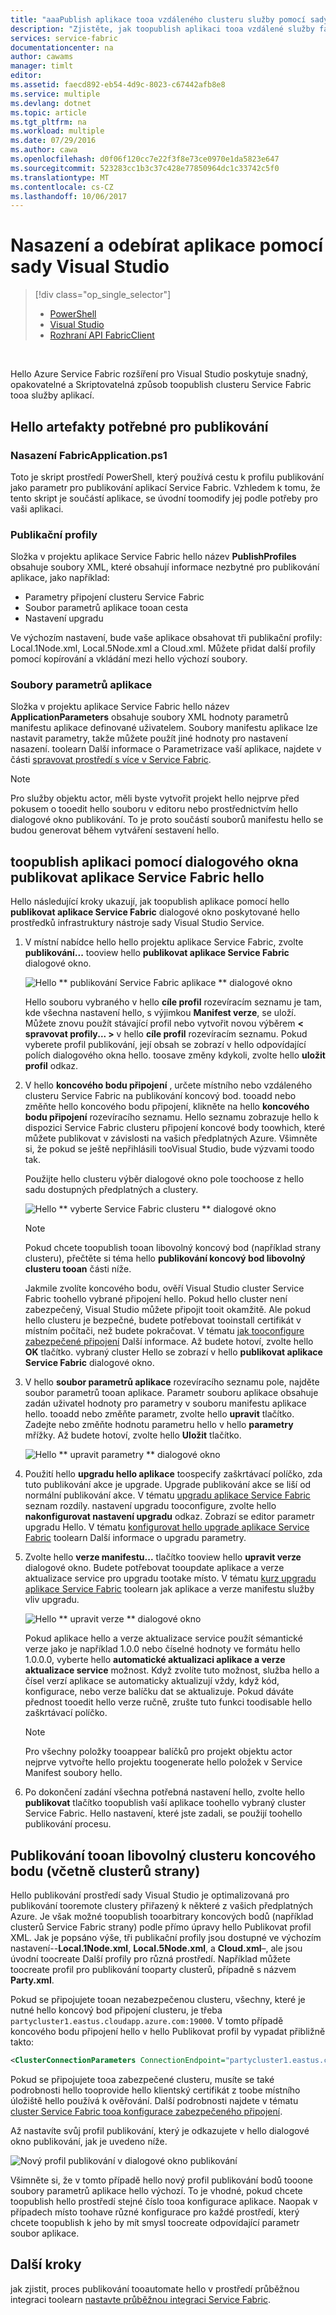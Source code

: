 ```yaml
---
title: "aaaPublish aplikace tooa vzdáleného clusteru služby pomocí sady Visual Studio | Microsoft Docs"
description: "Zjistěte, jak toopublish aplikaci tooa vzdálené služby fabric clusteru pomocí sady Visual Studio."
services: service-fabric
documentationcenter: na
author: cawams
manager: timlt
editor: 
ms.assetid: faecd892-eb54-4d9c-8023-c67442afb8e8
ms.service: multiple
ms.devlang: dotnet
ms.topic: article
ms.tgt_pltfrm: na
ms.workload: multiple
ms.date: 07/29/2016
ms.author: cawa
ms.openlocfilehash: d0f06f120cc7e22f3f8e73ce0970e1da5823e647
ms.sourcegitcommit: 523283cc1b3c37c428e77850964dc1c33742c5f0
ms.translationtype: MT
ms.contentlocale: cs-CZ
ms.lasthandoff: 10/06/2017
---
```

# <a name="deploy-and-remove-applications-using-visual-studio"></a>Nasazení a odebírat aplikace pomocí sady Visual Studio
> [!div class="op_single_selector"]
> * [PowerShell](service-fabric-deploy-remove-applications.md)
> * [Visual Studio](service-fabric-publish-app-remote-cluster.md)
> * [Rozhraní API FabricClient](service-fabric-deploy-remove-applications-fabricclient.md)
> 
> 

<br/>

Hello Azure Service Fabric rozšíření pro Visual Studio poskytuje snadný, opakovatelné a Skriptovatelná způsob toopublish clusteru Service Fabric tooa služby aplikací.

## <a name="hello-artifacts-required-for-publishing"></a>Hello artefakty potřebné pro publikování
### <a name="deploy-fabricapplicationps1"></a>Nasazení FabricApplication.ps1
Toto je skript prostředí PowerShell, který používá cestu k profilu publikování jako parametr pro publikování aplikací Service Fabric. Vzhledem k tomu, že tento skript je součástí aplikace, se úvodní toomodify jej podle potřeby pro vaši aplikaci.

### <a name="publish-profiles"></a>Publikační profily
Složka v projektu aplikace Service Fabric hello název **PublishProfiles** obsahuje soubory XML, které obsahují informace nezbytné pro publikování aplikace, jako například:

* Parametry připojení clusteru Service Fabric
* Soubor parametrů aplikace tooan cesta
* Nastavení upgradu

Ve výchozím nastavení, bude vaše aplikace obsahovat tři publikační profily: Local.1Node.xml, Local.5Node.xml a Cloud.xml. Můžete přidat další profily pomocí kopírování a vkládání mezi hello výchozí soubory.

### <a name="application-parameter-files"></a>Soubory parametrů aplikace
Složka v projektu aplikace Service Fabric hello název **ApplicationParameters** obsahuje soubory XML hodnoty parametrů manifestu aplikace definované uživatelem. Soubory manifestu aplikace lze nastavit parametry, takže můžete použít jiné hodnoty pro nastavení nasazení. toolearn Další informace o Parametrizace vaší aplikace, najdete v části [spravovat prostředí s více v Service Fabric](service-fabric-manage-multiple-environment-app-configuration.md).

> [!NOTE]
> Pro služby objektu actor, měli byste vytvořit projekt hello nejprve před pokusem o tooedit hello souboru v editoru nebo prostřednictvím hello dialogové okno publikování. To je proto součástí souborů manifestu hello se budou generovat během vytváření sestavení hello.

## <a name="toopublish-an-application-using-hello-publish-service-fabric-application-dialog-box"></a>toopublish aplikaci pomocí dialogového okna publikovat aplikace Service Fabric hello
Hello následující kroky ukazují, jak toopublish aplikace pomocí hello **publikovat aplikace Service Fabric** dialogové okno poskytované hello prostředků infrastruktury nástroje sady Visual Studio Service.

1. V místní nabídce hello hello projektu aplikace Service Fabric, zvolte **publikování...** tooview hello **publikovat aplikace Service Fabric** dialogové okno.
   
    ![Hello ** publikování Service Fabric aplikace ** dialogové okno][0]
   
    Hello souboru vybraného v hello **cíle profil** rozevíracím seznamu je tam, kde všechna nastavení hello, s výjimkou **Manifest verze**, se uloží. Můžete znovu použít stávající profil nebo vytvořit novou výběrem **< spravovat profily... >** v hello **cíle profil** rozevíracím seznamu. Pokud vyberete profil publikování, její obsah se zobrazí v hello odpovídající polích dialogového okna hello. toosave změny kdykoli, zvolte hello **uložit profil** odkaz.    
2. V hello **koncového bodu připojení** , určete místního nebo vzdáleného clusteru Service Fabric na publikování koncový bod. tooadd nebo změňte hello koncového bodu připojení, klikněte na hello **koncového bodu připojení** rozevíracího seznamu. Hello seznamu zobrazuje hello k dispozici Service Fabric clusteru připojení koncové body toowhich, které můžete publikovat v závislosti na vašich předplatných Azure. Všimněte si, že pokud se ještě nepřihlásili tooVisual Studio, bude výzvami toodo tak.
   
    Použijte hello clusteru výběr dialogové okno pole toochoose z hello sadu dostupných předplatných a clustery.
   
    ![Hello ** vyberte Service Fabric clusteru ** dialogové okno][1]
   
   > [!NOTE]
   > Pokud chcete toopublish tooan libovolný koncový bod (například strany clusteru), přečtěte si téma hello **publikování koncový bod libovolný clusteru tooan** části níže.
   > 
   > 
   
    Jakmile zvolíte koncového bodu, ověří Visual Studio cluster Service Fabric toohello vybrané připojení hello. Pokud hello cluster není zabezpečený, Visual Studio můžete připojit tooit okamžitě. Ale pokud hello clusteru je bezpečné, budete potřebovat tooinstall certifikát v místním počítači, než budete pokračovat. V tématu [jak tooconfigure zabezpečené připojení](service-fabric-visualstudio-configure-secure-connections.md) Další informace. Až budete hotoví, zvolte hello **OK** tlačítko. vybraný cluster Hello se zobrazí v hello **publikovat aplikace Service Fabric** dialogové okno.
3. V hello **soubor parametrů aplikace** rozevíracího seznamu pole, najděte soubor parametrů tooan aplikace. Parametr souboru aplikace obsahuje zadán uživatel hodnoty pro parametry v souboru manifestu aplikace hello. tooadd nebo změňte parametr, zvolte hello **upravit** tlačítko. Zadejte nebo změňte hodnotu parametru hello v hello **parametry** mřížky. Až budete hotoví, zvolte hello **Uložit** tlačítko.
   
    ![Hello ** upravit parametry ** dialogové okno][2]
4. Použití hello **upgradu hello aplikace** toospecify zaškrtávací políčko, zda tuto publikování akce je upgrade. Upgrade publikování akce se liší od normální publikování akce. V tématu [upgradu aplikace Service Fabric](service-fabric-application-upgrade.md) seznam rozdíly. nastavení upgradu tooconfigure, zvolte hello **nakonfigurovat nastavení upgradu** odkaz. Zobrazí se editor parametr upgradu Hello. V tématu [konfigurovat hello upgrade aplikace Service Fabric](service-fabric-visualstudio-configure-upgrade.md) toolearn Další informace o upgradu parametry.
5. Zvolte hello **verze manifestu...** tlačítko tooview hello **upravit verze** dialogové okno. Budete potřebovat tooupdate aplikace a verze aktualizace service pro upgradu tootake místo. V tématu [kurz upgradu aplikace Service Fabric](service-fabric-application-upgrade-tutorial.md) toolearn jak aplikace a verze manifestu služby vliv upgradu.
   
    ![Hello ** upravit verze ** dialogové okno][3]
   
    Pokud aplikace hello a verze aktualizace service použít sémantické verze jako je například 1.0.0 nebo číselné hodnoty ve formátu hello 1.0.0.0, vyberte hello **automatické aktualizaci aplikace a verze aktualizace service** možnost. Když zvolíte tuto možnost, služba hello a čísel verzí aplikace se automaticky aktualizují vždy, když kód, konfigurace, nebo verze balíčku dat se aktualizuje. Pokud dáváte přednost tooedit hello verze ručně, zrušte tuto funkci toodisable hello zaškrtávací políčko.
   
   > [!NOTE]
   > Pro všechny položky tooappear balíčků pro projekt objektu actor nejprve vytvořte hello projektu toogenerate hello položek v Service Manifest soubory hello.
   > 
   > 
6. Po dokončení zadání všechna potřebná nastavení hello, zvolte hello **publikovat** tlačítko toopublish vaší aplikace toohello vybraný cluster Service Fabric. Hello nastavení, které jste zadali, se použijí toohello publikování procesu.

## <a name="publish-tooan-arbitrary-cluster-endpoint-including-party-clusters"></a>Publikování tooan libovolný clusteru koncového bodu (včetně clusterů strany)
Hello publikování prostředí sady Visual Studio je optimalizovaná pro publikování tooremote clustery přiřazený k některé z vašich předplatných Azure. Je však možné toopublish tooarbitrary koncových bodů (například clusterů Service Fabric strany) podle přímo úpravy hello Publikovat profil XML. Jak je popsáno výše, tři publikační profily jsou dostupné ve výchozím nastavení--**Local.1Node.xml**, **Local.5Node.xml**, a **Cloud.xml**–, ale jsou úvodní toocreate Další profily pro různá prostředí. Například můžete toocreate profil pro publikování tooparty clusterů, případně s názvem **Party.xml**.

Pokud se připojujete tooan nezabezpečenou clusteru, všechny, které je nutné hello koncový bod připojení clusteru, je třeba `partycluster1.eastus.cloudapp.azure.com:19000`. V tomto případě koncového bodu připojení hello v hello Publikovat profil by vypadat přibližně takto:

```XML
<ClusterConnectionParameters ConnectionEndpoint="partycluster1.eastus.cloudapp.azure.com:19000" />
```

  Pokud se připojujete tooa zabezpečené clusteru, musíte se také podrobnosti hello tooprovide hello klientský certifikát z toobe místního úložiště hello používá k ověřování. Další podrobnosti najdete v tématu [cluster Service Fabric tooa konfigurace zabezpečeného připojení](service-fabric-visualstudio-configure-secure-connections.md).

  Až nastavíte svůj profil publikování, který je odkazujete v hello dialogové okno publikování, jak je uvedeno níže.

  ![Nový profil publikování v dialogové okno publikování][4]

  Všimněte si, že v tomto případě hello nový profil publikování bodů tooone soubory parametrů aplikace hello výchozí. To je vhodné, pokud chcete toopublish hello prostředí stejné číslo tooa konfigurace aplikace. Naopak v případech místo toohave různé konfigurace pro každé prostředí, který chcete toopublish k jeho by mít smysl toocreate odpovídající parametr soubor aplikace.

## <a name="next-steps"></a>Další kroky
jak zjistit, proces publikování tooautomate hello v prostředí průběžnou integraci toolearn [nastavte průběžnou integraci Service Fabric](service-fabric-set-up-continuous-integration.md).

[0]: ./media/service-fabric-publish-app-remote-cluster/PublishDialog.png
[1]: ./media/service-fabric-publish-app-remote-cluster/SelectCluster.png
[2]: ./media/service-fabric-publish-app-remote-cluster/EditParams.png
[3]: ./media/service-fabric-publish-app-remote-cluster/EditVersions.png
[4]: ./media/service-fabric-publish-app-remote-cluster/publish-to-party-cluster.png
